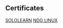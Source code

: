 ## Certificates
[SOLOLEARN](https://github.com/AnuradhaBengle/M1_Guess-The-Number/files/8402509/c.certificate.pdf)
[NDG LINUX](https://github.com/AnuradhaBengle/M1_Guess-The-Number/files/8402511/AnuradhaBengle-NDG.Linux.Unhatc-certificate.pdf)

